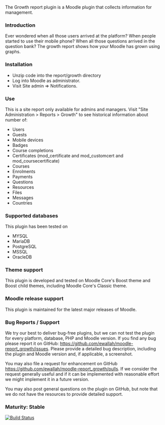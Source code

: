 The Growth report plugin is a Moodle plugin that collects information for management. 

### Introduction ###
Ever wondered when all those users arrived at the platform? When people started to use their mobile phone?
When all those questions arrived in the question bank?  The growth report shows how your Moodle has grown 
using graphs.

### Installation ###

* Unzip code into the report/growth directory
* Log into Moodle as administrator.
* Visit Site admin => Notifications.

### Use ###

This is a site report only available for admins and managers. Visit "Site Administration > Reports > Growth"
to see historical information about number of:

* Users
* Guests
* Mobile devices
* Badges
* Course completions
* Certificates (mod_certificate and mod_customcert and mod_coursecertificate)
* Courses
* Enrolments
* Payments
* Questions
* Resources
* Files
* Messages
* Countries

### Supported databases ###

This plugin has been tested on

* MYSQL
* MariaDB
* PostgreSQL
* MSSQL
* OracleDB

### Theme support ###

This plugin is developed and tested on Moodle Core's Boost theme and Boost child themes, including Moodle Core's Classic theme.

### Moodle release support ###
This plugin is maintained for the latest major releases of Moodle.

### Bug Reports / Support ###

We try our best to deliver bug-free plugins, but we can not test the plugin for every platform, database, PHP and
Moodle version. If you find any bug please report it on GitHub: https://github.com/ewallah/moodle-report_growth/issues.
Please provide a detailed bug description, including the plugin and Moodle version and, if applicable, a screenshot.

You may also file a request for enhancement on GitHub https://github.com/ewallah/moodle-report_growth/pulls.
If we consider the request generally useful and if it can be implemented with reasonable effort we might implement it in a future version.

You may also post general questions on the plugin on GitHub, but note that we do not have the resources to provide
detailed support.

### Maturity: Stable ###

[![Build Status](https://github.com/ewallah/moodle-report_growth/workflows/Tests/badge.svg)](https://github.com/ewallah/moodle-moodle-report_growth/actions)
